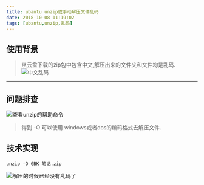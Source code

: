 ```yaml
---
title: ubantu unzip或手动解压文件乱码
date: 2018-10-08 11:19:02
tags: [ubantu,unzip,乱码]
---
```


## 使用背景
>从云盘下载的zip包中包含中文,解压出来的文件夹和文件均是乱码.
![中文乱码](/ITWO/assets/unziperror.png)

<!--more-->


----------


## 问题排查

![查看unzip的帮助命令](/ITWO/assets/ziphelp.png)

>得到 -O 可以使用 windows或者dos的编码格式去解压文件.

## 技术实现

``` shell
unzip -O GBK 笔记.zip
```
![解压的时候已经没有乱码了](/ITWO/assets/unzipsuccess.png)